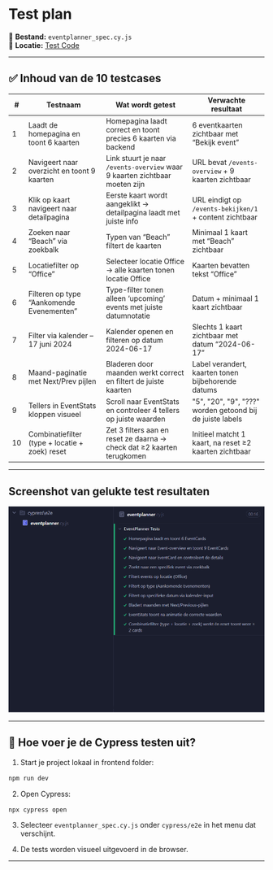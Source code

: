 # Test plan

📄 **Bestand:** `eventplanner_spec.cy.js`  
📁 **Locatie:** [Test Code](/bewijs-material-opdrachten/Opdracht-4/Criterium-1/cypress/e2e/EventPlanner_spec.cy.js)

---

## ✅ Inhoud van de 10 testcases

| #  | Testnaam                                       | Wat wordt getest                                                            | Verwachte resultaat                                       |
| -- | ---------------------------------------------- | --------------------------------------------------------------------------- | --------------------------------------------------------- |
| 1  | Laadt de homepagina en toont 6 kaarten         | Homepagina laadt correct en toont precies 6 kaarten via backend             | 6 eventkaarten zichtbaar met “Bekijk event”               |
| 2  | Navigeert naar overzicht en toont 9 kaarten    | Link stuurt je naar `/events-overview` waar 9 kaarten zichtbaar moeten zijn | URL bevat `/events-overview` + 9 kaarten zichtbaar        |
| 3  | Klik op kaart navigeert naar detailpagina      | Eerste kaart wordt aangeklikt → detailpagina laadt met juiste info          | URL eindigt op `/events-bekijken/1` + content zichtbaar   |
| 4  | Zoeken naar “Beach” via zoekbalk               | Typen van “Beach” filtert de kaarten                                        | Minimaal 1 kaart met “Beach” zichtbaar                    |
| 5  | Locatiefilter op “Office”                      | Selecteer locatie Office → alle kaarten tonen locatie Office                | Kaarten bevatten tekst “Office”                           |
| 6  | Filteren op type “Aankomende Evenementen”      | Type-filter tonen alleen ‘upcoming’ events met juiste datumnotatie          | Datum + minimaal 1 kaart zichtbaar                        |
| 7  | Filter via kalender – 17 juni 2024             | Kalender openen en filteren op datum 2024-06-17                             | Slechts 1 kaart zichtbaar met datum “2024-06-17”          |
| 8  | Maand-paginatie met Next/Prev pijlen           | Bladeren door maanden werkt correct en filtert de juiste kaarten            | Label verandert, kaarten tonen bijbehorende datums        |
| 9  | Tellers in EventStats kloppen visueel          | Scroll naar EventStats en controleer 4 tellers op juiste waarden            | "5", "20", "9", "???" worden getoond bij de juiste labels |
| 10 | Combinatiefilter (type + locatie + zoek) reset | Zet 3 filters aan en reset ze daarna → check dat ≥2 kaarten terugkomen      | Initieel matcht 1 kaart, na reset ≥2 kaarten zichtbaar    |

---

## Screenshot van gelukte test resultaten

![](/bewijs-material-opdrachten/Opdracht-4/Criterium-2/test-resultaten.png)

---

## 🧪 Hoe voer je de Cypress testen uit?

1. Start je project lokaal in frontend folder:
```bash
npm run dev
```

2. Open Cypress:
```bash
npx cypress open
```

3. Selecteer `eventplanner_spec.cy.js` onder `cypress/e2e` in het menu dat verschijnt.

4. De tests worden visueel uitgevoerd in de browser.

---